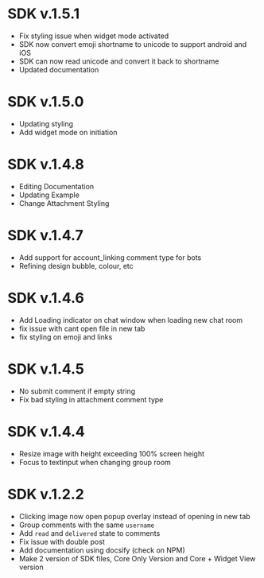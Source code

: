 # SDK v.1.5.1
- Fix styling issue when widget mode activated
- SDK now convert emoji shortname to unicode to support android and iOS
- SDK can now read unicode and convert it back to shortname
- Updated documentation

# SDK v.1.5.0
- Updating styling
- Add widget mode on initiation

# SDK v.1.4.8
- Editing Documentation
- Updating Example
- Change Attachment Styling

# SDK v.1.4.7
- Add support for account_linking comment type for bots
- Refining design bubble, colour, etc

# SDK v.1.4.6
- Add Loading indicator on chat window when loading new chat room
- fix issue with cant open file in new tab
- fix styling on emoji and links

# SDK v.1.4.5
- No submit comment if empty string
- Fix bad styling in attachment comment type

# SDK v.1.4.4
- Resize image with height exceeding 100% screen height
- Focus to textinput when changing group room

# SDK v.1.2.2
- Clicking image now open popup overlay instead of opening in new tab
- Group comments with the same `username`
- Add `read` and `delivered` state to comments
- Fix issue with double post
- Add documentation using docsify (check on NPM)
- Make 2 version of SDK files, Core Only Version and Core + Widget View version
